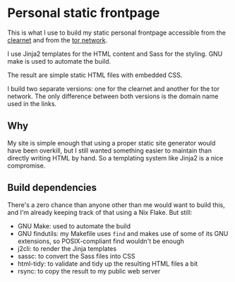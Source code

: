 # Personal static frontpage

This is what I use to build my static personal frontpage accessible from the
[clearnet](https://monotremata.xyz) and from the [tor network](http://zswm576cm7wgmgcwluy4l4ixkfasj25taqbn2r5pnrrj552l263ff2qd.onion).

I use Jinja2 templates for the HTML content and Sass for the styling. GNU make
is used to automate the build.

The result are simple static HTML files with embedded CSS.

I build two separate versions: one for the clearnet and another for the tor
network. The only difference between both versions is the domain name used in
the links.

## Why

My site is simple enough that using a proper static site generator would have
been overkill, but I still wanted something easier to maintain than directly
writing HTML by hand. So a templating system like Jinja2 is a nice compromise.

## Build dependencies

There's a zero chance than anyone other than me would want to build this, and
I'm already keeping track of that using a Nix Flake. But still:
* GNU Make: used to automate the build
* GNU findutils: my Makefile uses `find` and makes use of some of its GNU
extensions, so POSIX-compliant find wouldn't be enough
* j2cli: to render the Jinja templates
* sassc: to convert the Sass files into CSS
* html-tidy: to validate and tidy up the resulting HTML files a bit
* rsync: to copy the result to my public web server
